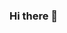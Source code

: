 ### Hi there 👋

<!--
**melihavci/melihavci** is a ✨ _special_ ✨ repository because its `README.md` (this file) appears on your GitHub profile.

Here are some ideas to get you started:

- 🔭 I’m currently working on several sports related videography projects 
- 🌱 I’m currently learning some new Calisthenics Skills
- 💬 Ask me about technical stuff regarding to Cameras 
- 📫 How to reach me Instgram, Youtube, Teams 
- ⚡ Fun fact i grew up like a monkey (always loved climbing on buildings)

- Why am i studying IT related ? 
1. I love computers
2. I love technology
3. Im really intrested in coding and learning more about it
4. I also like the economic aspects 
